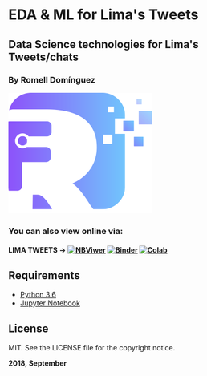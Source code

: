 # EDA & ML for Lima's Tweets

## Data Science technologies for Lima's Tweets/chats

### By Romell Domínguez
[![](snapshot/icono.png)](https://www.romellfudi.com/)

### You can also view online via:

#### LIMA TWEETS -> [![NBViwer](https://img.shields.io/badge/display-nbviwer-blue.svg)](http://nbviewer.jupyter.org/github/romellfudi/LimaTweets_NLP_TFIDF/blob/master/Notebook.ipynb) [![Binder](https://mybinder.org/badge.svg)](https://mybinder.org/v2/gh/romellfudi/LimaTweets_NLP_TFIDF/master?filepath=Notebook.ipynb) [![Colab](https://img.shields.io/badge/launch-colaboratory-yellow.svg)](https://colab.research.google.com/github/romellfudi/LimaTweets_NLP_TFIDF/blob/master/Notebook.ipynb)

## Requirements

* [Python 3.6](https://www.python.org/downloads/release/python-360/)
* [Jupyter Notebook](http://jupyter.org/)

## License

MIT. See the LICENSE file for the copyright notice.

**2018, September**